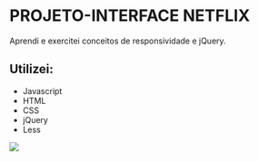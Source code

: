 # PROJETO-INTERFACE NETFLIX

Aprendi e exercitei conceitos de responsividade e jQuery.

## Utilizei:

* Javascript
* HTML
* CSS
* jQuery
* Less

![](img/Giff_Netflix.gif)
